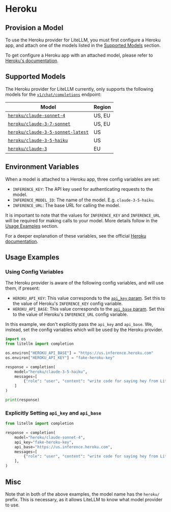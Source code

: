 # Heroku

## Provision a Model

To use the Heroku provider for LiteLLM, you must first configure a Heroku app, and attach one of the models listed in the [Supported Models](#supported-models) section.

To get configure a Heroku app with an attached model, please refer to [Heroku's documentation](https://devcenter.heroku.com/articles/heroku-inference).

## Supported Models

The Heroku provider for LiteLLM currently, only supports the following models for the [`v1/chat/completions`](https://devcenter.heroku.com/articles/heroku-inference-api-v1-chat-completions) endpoint:

| Model                             | Region  |
|-----------------------------------|---------|
| [`heroku/claude-sonnet-4`](https://devcenter.heroku.com/articles/heroku-inference-api-model-claude-4-sonnet)          | US, EU  |
| [`heroku/claude-3-7-sonnet`](https://devcenter.heroku.com/articles/heroku-inference-api-model-claude-3-7-sonnet)        | US, EU  |
| [`heroku/claude-3-5-sonnet-latest`](https://devcenter.heroku.com/articles/heroku-inference-api-model-claude-3-5-sonnet-latest) | US      |
| [`heroku/claude-3-5-haiku`](https://devcenter.heroku.com/articles/heroku-inference-api-model-claude-3-5-haiku)         | US      |
| [`heroku/claude-3`](https://devcenter.heroku.com/articles/heroku-inference-api-model-claude-3-haiku)                 | EU      |

## Environment Variables

When a model is attached to a Heroku app, three config variables are set:

- `INFERENCE_KEY`: The API key used for authenticating requests to the model.
- `INFERENCE_MODEL_ID`: The name of the model. E.g. `claude-3-5-haiku`.
- `INFERENCE_URL`: The base URL for calling the model.

It is important to note that the values for `INFERENCE_KEY` and `INFERENCE_URL` will be required for making calls to your model. More details follow in the [Usage Examples](#usage-examples) section.

For a deeper explanation of these variables, see the official [Heroku documentation](https://devcenter.heroku.com/articles/heroku-inference#model-resource-config-vars).

## Usage Examples
### Using Config Variables

The Heroku provider is aware of the following config variables, and will use them, if present:

- `HEROKU_API_KEY`: This value corresponds to the [`api_key` param](https://docs.litellm.ai/docs/set_keys#litellmapi_key). Set this to the value of Heroku's `INFERENCE_KEY` config variable.
- `HEROKU_API_BASE`: This value corresponds to the [`api_base` param](https://docs.litellm.ai/docs/set_keys#litellmapi_base). Set this to the value of Heroku's `INFERENCE_URL` config variable.

In this example, we don't explicitly pass the `api_key` and `api_base`. We, instead, set the config variables which will be used by the Heroku provider.

```python
import os
from litellm import completion

os.environ["HEROKU_API_BASE"] = "https://us.inference.heroku.com"
os.environ["HEROKU_API_KEY"] = "fake-heroku-key"

response = completion(
    model="heroku/claude-3-5-haiku",
    messages=[
        {"role": "user", "content": "write code for saying hey from LiteLLM"}
    ]
)

print(response)
```

### Explicitly Setting `api_key` and `api_base`

```python
from litellm import completion

response = completion(
    model="heroku/claude-sonnet-4",
    api_key="fake-heroku-key",
    api_base="https://us.inference.heroku.com",
    messages=[
        {"role": "user", "content": "write code for saying hey from LiteLLM"}
    ],
)
```

## Misc

Note that in both of the above examples, the model name has the `heroku/` prefix. This is necessary, as it allows LiteLLM to know what model provider to use.